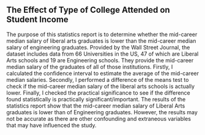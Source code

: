 ## The Effect of Type of College Attended on Student Income
The purpose of this statistics report is to determine whether the mid-career median salary of liberal arts graduates is lower than the mid-career median salary of engineering graduates. Provided by the Wall Street Journal, the dataset includes data from 66 Universities in the US, 47 of which are Liberal Arts schools and 19 are Engineering schools. They provide the mid-career median salary of the graduates of all of those institutions. Firstly, I calculated the confidence interval to estimate the average of the mid-career median salaries. Secondly, I performed a difference of the means test to check if the mid-career median salary of the liberal arts schools is actually lower. Finally, I checked the practical significance to see if the difference found statistically is practically significant/important. The results of the statistics report show that the mid-career median salary of Liberal Arts graduates is lower than of Engineering graduates. However, the results may not be accurate as there are other confounding and extraneous variables that may have influenced the study.
